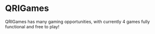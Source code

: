 # QRIGames
QRIGames has many gaming opportunities, with currently 4 games fully functional and free to play!
